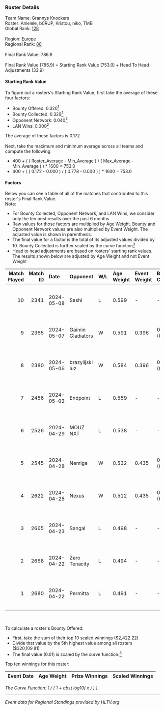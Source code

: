 ### Roster Details<br />
Team Name: Grannys Knockers<br />
Roster: Anlelele, b0RUP, Kristou, niko, TMB<br />
Global Rank: [128](../standings_global.md)<br />
<br />
Region: [Europe]( ../standings_europe.md)<br />
Regional Rank: [88]( ../standings_europe.md)<br />
<br />
Final Rank Value:  786.9<br />
<br />
Final Rank Value (786.9) = Starting Rank Value (753.0) + Head To Head Adjustments (33.9)<br />

#### Starting Rank Value<br />
To figure out a rosters's Starting Rank Value, first take the average of these four factors:<br />
- Bounty Offered: 0.320[<sup>1</sup>](#table2)
- Bounty Collected: 0.326[<sup>2</sup>](#table1)
- Opponent Network: 0.040[<sup>2</sup>](#table1)
- LAN Wins: 0.000[<sup>2</sup>](#table1)

The average of these factors is 0.172<br />
<br />
Next, take the maximum and minimum average across all teams and compute the following:<br />
- 400 + ( ( Roster_Average - Min_Average ) / ( Max_Average - Min_Average ) ) * 1600 = 753.0
- 400 + ( ( 0.172 - 0.000 ) / ( 0.778 - 0.000 ) ) * 1600 = 753.0


#### Factors<br />
Below you can see a table of all of the matches that contributed to this roster's Final Rank Value.<br />
Note:<br />

- For Bounty Collected, Opponent Network, and LAN Wins, we consider only the ten best results over the past 6 months.
- Raw values for those factors are multiplied by Age Weight. Bounty and Opponent Network values are also multiplied by Event Weight. The adjusted value is shown in parenthesis.
- The final value for a factor is the total of its adjusted values divided by 10. Bounty Collected is further scaled by the curve function[<sup>3</sup>](#curveFunction)
- Head to head adjustments are based on rosters' starting rank values. The results shown below are adjusted by Age Weight and not Event Weight
<span id="table1"></span><br />


| Match Played | Match ID | Date       | Opponent          | W/L | Age Weight | Event Weight | Bounty Collected | Opponent Network | LAN Wins  | H2H Adj. | Roster                              |
| -: | -: | :- | :- | :- | :- | :- | :- | :- | :- | -: | :- |
|           10 |     2341 | 2024-05-08 | Sashi             | L   | 0.599      | -            | -                | -                | -         |    -1.64 | Anlelele, b0RUP, Kristou, niko, TMB |
|            9 |     2365 | 2024-05-07 | Gaimin Gladiators | W   | 0.591      | 0.396        | 0.037 (0.009)    | 0.331 (0.078)    | 0 (0.000) |    14.48 | Anlelele, b0RUP, Kristou, niko, TMB |
|            8 |     2380 | 2024-05-06 | brazylijski luz   | W   | 0.584      | 0.396        | 0.008 (0.002)    | 0.250 (0.058)    | 0 (0.000) |    11.08 | Anlelele, b0RUP, Kristou, niko, TMB |
|            7 |     2456 | 2024-05-02 | Endpoint          | L   | 0.559      | -            | -                | -                | -         |    -5.25 | Anlelele, b0RUP, Kristou, niko, TMB |
|            6 |     2526 | 2024-04-29 | MOUZ NXT          | L   | 0.538      | -            | -                | -                | -         |    -3.03 | b0RUP, Kristou, niko, refrezh, TMB  |
|            5 |     2545 | 2024-04-28 | Nemiga            | W   | 0.532      | 0.435        | 0.314 (0.073)    | 0.704 (0.163)    | 0 (0.000) |    15.21 | b0RUP, Kristou, niko, refrezh, TMB  |
|            4 |     2622 | 2024-04-25 | Nexus             | W   | 0.512      | 0.435        | 0.014 (0.003)    | 0.447 (0.099)    | 0 (0.000) |    10.08 | b0RUP, Kristou, niko, refrezh, TMB  |
|            3 |     2665 | 2024-04-23 | Sangal            | L   | 0.498      | -            | -                | -                | -         |    -1.67 | Anlelele, b0RUP, Kristou, niko, TMB |
|            2 |     2668 | 2024-04-22 | Zero Tenacity     | L   | 0.494      | -            | -                | -                | -         |    -2.13 | b0RUP, Kristou, niko, refrezh, TMB  |
|            1 |     2680 | 2024-04-22 | Permitta          | L   | 0.491      | -            | -                | -                | -         |    -3.27 | b0RUP, Kristou, niko, refrezh, TMB  |

<br />
<span id="table2"></span><br />
To calculate a roster's Bounty Offered:<br />

- First, take the sum of their top 10 scaled winnings ($2,422.22)
- Divide that value by the 5th highest value among all rosters ($320,109.81)
- The final value (0.01) is scaled by the curve function.[<sup>3</sup>](#curveFunction)

Top ten winnings for this roster:<br />

| Event Date | Age Weight | Prize Winnings | Scaled Winnings |
| :- | -: | :- | :- |


<span id="curveFunction"></span>_The Curve Function: 1 / ( 1 + abs( log10( x ) ) )_<br />

---
_Event data for Regional Standings provided by HLTV.org_<br />
